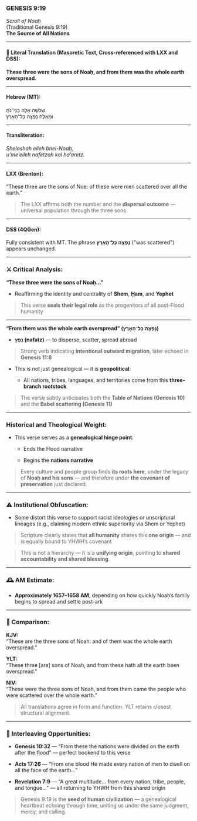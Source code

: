 ### **GENESIS 9:19**

_Scroll of Noaḥ_  
(Traditional Genesis 9:19)  
**The Source of All Nations**

---

#### 📜 Literal Translation (Masoretic Text, Cross-referenced with LXX and DSS):

**These three were the sons of Noaḥ, and from them was the whole earth overspread.**

---

#### Hebrew (MT):

שְׁלֹשָׁה אֵלֶּה בְּנֵי־נֹחַ  
וּמֵאֵלֶּה נָפְצָה כָל־הָאָרֶץ

---

#### Transliteration:

_Sheloshah eileh bnei-Noaḥ,  
u’me’eileh nafetzah kol ha’aretz._

---

#### LXX (Brenton):

“These three are the sons of Noe: of these were men scattered over all the earth.”

> The LXX affirms both the number and the **dispersal outcome** — universal population through the three sons.

---

#### DSS (4QGen):

Fully consistent with MT. The phrase **נָפְצָה כָל־הָאָרֶץ** ("was scattered") appears unchanged.

---

### ⚔️ Critical Analysis:

**“These three were the sons of Noaḥ…”**

- Reaffirming the identity and centrality of **Shem**, **Ḥam**, and **Yephet**
    

> This verse **seals their legal role** as the progenitors of all post-Flood humanity

---

**“From them was the whole earth overspread” (נָפְצָה כָל־הָאָרֶץ)**

- **נָפַץ (nafatz)** — to disperse, scatter, spread abroad
    

> Strong verb indicating **intentional outward migration**, later echoed in **Genesis 11:8**

- This is not just genealogical — it is **geopolitical**:
    
    - All nations, tribes, languages, and territories come from this **three-branch rootstock**
        

> The verse subtly anticipates both the **Table of Nations (Genesis 10)** and the **Babel scattering (Genesis 11)**

---

### Historical and Theological Weight:

- This verse serves as a **genealogical hinge point**:
    
    - Ends the Flood narrative
        
    - Begins the **nations narrative**
        

> Every culture and people group finds **its roots here**, under the legacy of **Noaḥ and his sons** — and therefore under **the covenant of preservation** just declared.

---

### ⚠️ Institutional Obfuscation:

- Some distort this verse to support racist ideologies or unscriptural lineages (e.g., claiming modern ethnic superiority via Shem or Yephet)
    

> Scripture clearly states that **all humanity** shares this **one origin** — and is equally bound to YHWH’s covenant

> This is not a hierarchy — it is a **unifying origin**, pointing to **shared accountability and shared blessing**.

---

### 🕰️ AM Estimate:

- **Approximately 1657–1658 AM**, depending on how quickly Noaḥ’s family begins to spread and settle post-ark
    

---

### 📖 Comparison:

**KJV:**  
“These are the three sons of Noah: and of them was the whole earth overspread.”

**YLT:**  
“These three [are] sons of Noah, and from these hath all the earth been overspread.”

**NIV:**  
“These were the three sons of Noah, and from them came the people who were scattered over the whole earth.”

> All translations agree in form and function. YLT retains closest structural alignment.

---

### 🔗 Interleaving Opportunities:

- **Genesis 10:32** — “From these the nations were divided on the earth after the flood” — perfect bookend to this verse
    
- **Acts 17:26** — “From one blood He made every nation of men to dwell on all the face of the earth…”
    
- **Revelation 7:9** — “A great multitude… from every nation, tribe, people, and tongue…” — all returning to YHWH from this shared origin
    

> Genesis 9:19 is the **seed of human civilization** — a genealogical heartbeat echoing through time, uniting us under the same judgment, mercy, and calling.